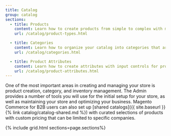 ```yaml
---
title: Catalog
group: catalog
sections:
  - title: Products
    content: Learn how to create products from simple to complex with multiple options, swatches, customizable bundles. Create downloadable products, and virtual products for services and other non-tangible items.
    url: /catalog/product-types.html

  - title: Categories
    content: Learn how to organize your catalog into categories that are reflected in your store’s navigation.
    url: /catalog/categories.html

  - title: Product Attributes
    content: Learn how to create attributes with input controls for product options, and to provide additional information on product pages.
    url: /catalog/product-attributes.html
---
```


One of the most important areas in creating and managing your store is product creation, category, and inventory management. The Admin provides a number of tools you will use for the initial setup for your store, as well as maintaining your store and optimizing your business. <!--{% if "Default.B2B Only" contains site.edition %}-->Magento Commerce for B2B users can also set up [shared  catalogs]({{ site.baseurl }}{% link catalog/catalog-shared.md %}) with curated selections of products with custom pricing that can be limited to specific companies.<!--{% endif %}-->

{% include grid.html sections=page.sections%}
